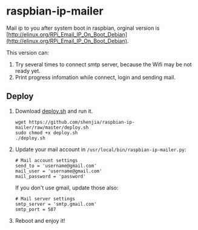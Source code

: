 raspbian-ip-mailer
==================

Mail ip to you after system boot in raspbian, orginal version is [http://elinux.org/RPi_Email_IP_On_Boot_Debian](http://elinux.org/RPi_Email_IP_On_Boot_Debian).

This version can: 

1. Try several times to connect smtp server, because the Wifi may be not ready yet.
2. Print progress infomation while connect, login and sending mail.

Deploy
---------------------
1. Download [deploy.sh](https://github.com/shenjia/raspbian-ip-mailer/raw/master/deploy.sh) and run it.

	```
	wget https://github.com/shenjia/raspbian-ip-mailer/raw/master/deploy.sh
	sudo chmod +x deploy.sh
	./deploy.sh

	```
2. Update your mail account in `/usr/local/bin/raspbian-ip-mailer.py`:

	```
	# Mail account settings
    send_to = 'username@gmail.com'
    mail_user = 'username@gmail.com'
    mail_password = 'password'
    ```
    
    If you don't use gmail, update those also:
    
    ```
    # Mail server settings
	smtp_server = 'smtp.gmail.com'
	smtp_port = 587
	```

3. Reboot and enjoy it!

